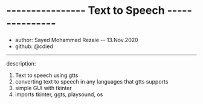 # ----------------  Text to Speech  --------------- #
* author: Sayed Mohammad Rezaie -- 13.Nov.2020
* github: @cdied
-----------------------------------------------------
description:
1. Text to speech using gtts
2. converting text to speech in any languages that gtts supports
3. simple GUI with tkinter
4. imports tkinter, ggts, playsound, os
